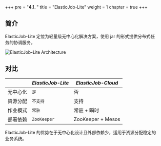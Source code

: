 +++ pre = "<b>4.1. </b>"
title = "ElasticJob-Lite"
weight = 1 chapter = true +++

## 简介

ElasticJob-Lite 定位为轻量级无中心化解决方案，使用 jar 的形式提供分布式任务的协调服务。

![ElasticJob-Lite Architecture](https://shardingsphere.apache.org/elasticjob/current/img/architecture/elasticjob_lite.png)

## 对比

|           | *ElasticJob-Lite* | *ElasticJob-Cloud* |
| --------- | ----------------- | ------------------ |
| 无中心化   | `是`              | 否                  |
| 资源分配   | `不支持`           | 支持                |
| 作业模式   | `常驻`             | 常驻 + 瞬时         |
| 部署依赖   | `ZooKeeper`       | ZooKeeper + Mesos   |

ElasticJob-Lite 的优势在于无中心化设计且外部依赖少，适用于资源分配稳定的业务系统。
